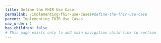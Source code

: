 ```yaml
---
title: Define the FHIR Use Case
permalink: /implementing-fhir-use-cases#define-the-fhir-use-case
parent: Implementing FHIR Use Cases
nav_order: 1
has_children: false
# This page exists only to add main navigation child link to section
---
```

